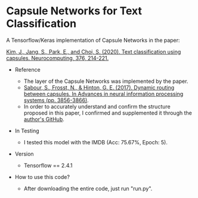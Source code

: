 # Capsule Networks for Text Classification

A Tensorflow/Keras implementation of Capsule Networks in the paper:

[Kim, J., Jang, S., Park, E., and Choi, S. (2020). Text classification using capsules. Neurocomputing, 376, 214-221.](https://www.sciencedirect.com/science/article/pii/S0925231219314092)

- Reference
  - The layer of the Capsule Networks was implemented by the paper.
  - [Sabour, S., Frosst, N., & Hinton, G. E. (2017). Dynamic routing between capsules. In Advances in neural information processing systems (pp. 3856-3866)](http://papers.nips.cc/paper/6975-dynamic-routing-between-capsules.pdf).
  - In order to accurately understand and confirm the structure proposed in this paper, I confirmed and supplemented it through the [author's GitHub](https://github.com/TeamLab/text-capsule-network).
- In Testing
  - I tested this model with the IMDB (Acc: 75.67%, Epoch: 5).
- Version
  - Tensorflow == 2.4.1

- How to use this code?
  - After downloading the entire code, just run "run.py".
